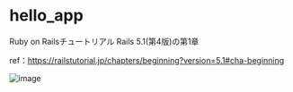 # hello_app

Ruby on Railsチュートリアル Rails 5.1(第4版)の第1章

ref：https://railstutorial.jp/chapters/beginning?version=5.1#cha-beginning

![image](https://user-images.githubusercontent.com/22150870/93744217-70d52980-fc2c-11ea-88c7-17037ced8508.png)

